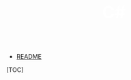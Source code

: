 <p style="font-size: 40px; color: #fff; text-align:center"><b>C#</b></p><br>

- [README](../README.md)

[TOC]
